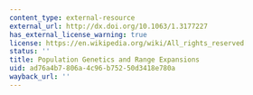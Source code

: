 ```yaml
---
content_type: external-resource
external_url: http://dx.doi.org/10.1063/1.3177227
has_external_license_warning: true
license: https://en.wikipedia.org/wiki/All_rights_reserved
status: ''
title: Population Genetics and Range Expansions
uid: ad76a4b7-806a-4c96-b752-50d3418e780a
wayback_url: ''
---
```

